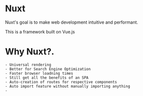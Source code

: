 # Nuxt

Nuxt's goal is to make web development intuitive and performant.

This is a framework built on Vue.js  


# Why Nuxt?.

    - Universal rendering
    - Better for Search Engine Optimization
    - Faster browser loadning times
    - Still get all the benefits of an SPA
    - Auto-creation of routes for respective components
    - Auto import feature without manually importing anything
    - 
